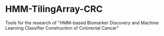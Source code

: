 # HMM-TilingArray-CRC
Tools for the research of "HMM-based Biomarker Discovery and Machine Learning Classifier Construction of Colorectal Cancer"
